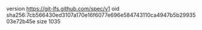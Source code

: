 version https://git-lfs.github.com/spec/v1
oid sha256:7cb566430ed3107a170e16f6077e696e584743110ca4947b5b2993503e72b45e
size 1035
